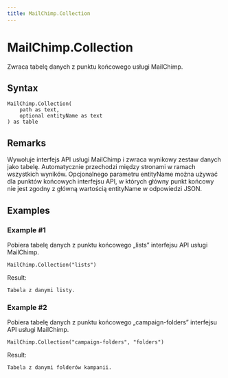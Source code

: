```yaml
---
title: MailChimp.Collection
---
```


# MailChimp.Collection


Zwraca tabelę danych z punktu końcowego usługi MailChimp.


## Syntax

```powerquery
MailChimp.Collection(
    path as text,
    optional entityName as text
) as table
```


## Remarks

Wywołuje interfejs API usługi MailChimp i zwraca wynikowy zestaw danych jako tabelę. Automatycznie przechodzi między stronami w ramach wszystkich wyników. Opcjonalnego parametru entityName można używać dla punktów końcowych interfejsu API, w których główny punkt końcowy nie jest zgodny z główną wartością entityName w odpowiedzi JSON.


## Examples

### Example #1 
Pobiera tabelę danych z punktu końcowego „lists” interfejsu API usługi MailChimp.
```powerquery
MailChimp.Collection("lists")
```

Result: 
```powerquery
Tabela z danymi listy.
```


### Example #2 
Pobiera tabelę danych z punktu końcowego „campaign-folders” interfejsu API usługi MailChimp.
```powerquery
MailChimp.Collection("campaign-folders", "folders")
```

Result: 
```powerquery
Tabela z danymi folderów kampanii.
```



